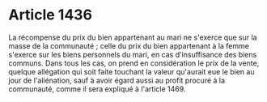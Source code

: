 # Article 1436

La récompense du prix du bien appartenant au mari ne s'exerce que sur la masse de la communauté ; celle du prix du bien appartenant à la femme s'exerce sur les biens personnels du mari, en cas d'insuffisance des biens communs.   Dans tous les cas, on prend en considération le prix de la vente, quelque allégation qui soit faite touchant la valeur qu'aurait eue le bien au jour de l'aliénation, sauf à avoir égard aussi au profit procuré à la communauté, comme il sera expliqué à l'article 1469.